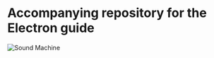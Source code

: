 # Accompanying repository for the Electron guide


![Sound Machine](https://rawgithub.com/bojzi/sound-machine/master/sketch/sound-machine.png)

